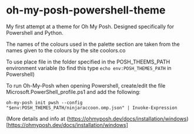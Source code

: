 # oh-my-posh-powershell-theme

My first attempt at a theme for Oh My Posh. Designed specifically for Powershell and Python.

The names of the colours used in the palette section are taken from the names given to the colours by the site coolors.co

To use place file in the folder specified in the POSH_THEEMS_PATH environment variable (to find this type `echo env:POSH_THEMES_PATH` in Powershell)

To run Oh-My-Posh when opening Powershell, create/edit the file Microsoft.PowerShell_profile.ps1 and add the following:

```
oh-my-posh init pwsh --config "$env:POSH_THEMES_PATH/ninjaraccoon.omp.json" | Invoke-Expression
```

(More details and info at (https://ohmyposh.dev/docs/installation/windows)[https://ohmyposh.dev/docs/installation/windows]
